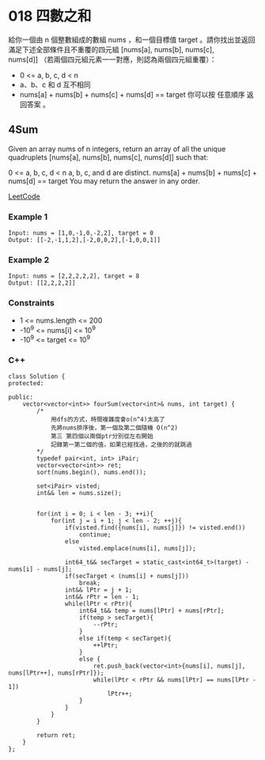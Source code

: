 # 018 四數之和

給你一個由 n 個整數組成的數組 nums ，和一個目標值 target 。請你找出並返回滿足下述全部條件且不重覆的四元組 [nums[a], nums[b], nums[c], nums[d]] （若兩個四元組元素一一對應，則認為兩個四元組重覆）：

* 0 <= a, b, c, d < n
* a、b、c 和 d 互不相同
* nums[a] + nums[b] + nums[c] + nums[d] == target
你可以按 任意順序 返回答案 。


## 4Sum

Given an array nums of n integers, return an array of all the unique quadruplets [nums[a], nums[b], nums[c], nums[d]] such that:

0 <= a, b, c, d < n
a, b, c, and d are distinct.
nums[a] + nums[b] + nums[c] + nums[d] == target
You may return the answer in any order.

[LeetCode](https://leetcode-cn.com/problems/4sum/)

### Example 1

```
Input: nums = [1,0,-1,0,-2,2], target = 0
Output: [[-2,-1,1,2],[-2,0,0,2],[-1,0,0,1]]
```

### Example 2

```
Input: nums = [2,2,2,2,2], target = 8
Output: [[2,2,2,2]]
``` 

### Constraints

* 1 <= nums.length <= 200
* -10<sup>9</sup> <= nums[i] <= 10<sup>9</sup>
* -10<sup>9</sup> <= target <= 10<sup>9</sup>

### C++ 

```
class Solution {
protected:
    
public:
    vector<vector<int>> fourSum(vector<int>& nums, int target) {
        /*
            用dfs的方式，時間複雜度會o(n^4)太高了
            先將nums排序後，第一個及第二個隨機 O(n^2)
            第三 第四個以兩個ptr分別從左右開始
            記錄第一第二個的值，如果已經找過，之後的的就跳過
        */
        typedef pair<int, int> iPair;
        vector<vector<int>> ret;
        sort(nums.begin(), nums.end());

        set<iPair> visted;
        int&& len = nums.size();
        

        for(int i = 0; i < len - 3; ++i){
            for(int j = i + 1; j < len - 2; ++j){
                if(visted.find({nums[i], nums[j]}) != visted.end())
                    continue;
                else
                    visted.emplace(nums[i], nums[j]);

                int64_t&& secTarget = static_cast<int64_t>(target) - nums[i] - nums[j];
                if(secTarget < (nums[i] + nums[j]))
                    break;
                int&& lPtr = j + 1;
                int&& rPtr = len - 1;
                while(lPtr < rPtr){
                    int64_t&& temp = nums[lPtr] + nums[rPtr];
                    if(temp > secTarget){
                        --rPtr;
                    }
                    else if(temp < secTarget){
                        ++lPtr;
                    }
                    else {
                        ret.push_back(vector<int>{nums[i], nums[j], nums[lPtr++], nums[rPtr]});
                        while(lPtr < rPtr && nums[lPtr] == nums[lPtr - 1])
                            lPtr++;                            
                    }                        
                }
            }
        }
        
        return ret;
    }
};
```
